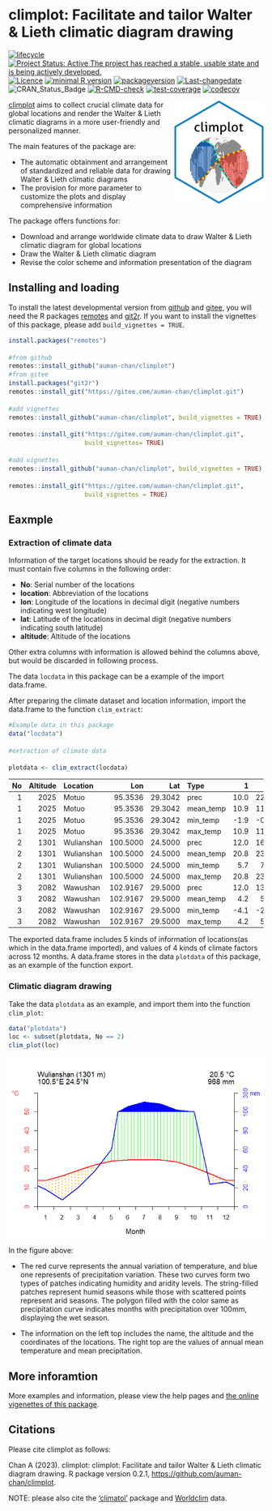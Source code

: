 
# climplot: Facilitate and tailor Walter & Lieth climatic diagram drawing

<!-- badges: start -->

[![lifecycle](https://img.shields.io/badge/lifecycle-experimental-orange.svg)](https://lifecycle.r-lib.org/articles/stages.html)
[![Project Status: Active The project has reached a stable, usable state
and is being actively
developed.](https://www.repostatus.org/badges/latest/active.svg)](https://www.repostatus.org/#active)
[![Licence](https://img.shields.io/badge/licence-gpl--3.0-blue.svg)](https://www.gnu.org/licenses/gpl-3.0.en.html)
[![minimal R
version](https://img.shields.io/badge/R-%3E=%203.5.0-6666ff.svg)](https://cran.r-project.org/)
[![packageversion](https://img.shields.io/badge/Package%20version-0.3.0-orange.svg?style=flat-square)](commits/develop)
[![Last-changedate](https://img.shields.io/badge/last%20change-2023--07--27-yellow.svg)](/commits/master)
![CRAN_Status_Badge](https://img.shields.io/badge/CRAN-Not%20ready-red.svg)
[![R-CMD-check](https://github.com/auman-chan/climplot/actions/workflows/R-CMD-check.yaml/badge.svg)](https://github.com/auman-chan/climplot/actions/workflows/R-CMD-check.yaml)
[![test-coverage](https://github.com/auman-chan/climplot/actions/workflows/test-coverage.yaml/badge.svg)](https://github.com/auman-chan/climplot/actions/workflows/test-coverage.yaml)
[![codecov](https://codecov.io/gh/auman-chan/climplot/branch/master/graph/badge.svg?token=G0LTPTO38E)](https://codecov.io/gh/auman-chan/climplot)
<!-- badges: end -->

<img src="./vignettes/imgfile.png" alt="climplot logo" align="right" width="35%"/>

[climplot](https://gitee.com/auman-chan/climplot) aims to collect
crucial climate data for global locations and render the Walter & Lieth
climatic diagrams in a more user-friendly and personalized manner.

The main features of the package are:

- The automatic obtainment and arrangement of standardized and reliable
  data for drawing Walter & Lieth climatic diagrams
- The provision for more parameter to customize the plots and display
  comprehensive information

The package offers functions for:

- Download and arrange worldwide climate data to draw Walter & Lieth
  climatic diagram for global locations
- Draw the Walter & Lieth climatic diagram
- Revise the color scheme and information presentation of the diagram

## Installing and loading

To install the latest developmental version from
[github](https://github.com/) and [gitee](https://gitee.com/), you will
need the R packages
[remotes](https://cran.r-project.org/package=remotes) and
[git2r](https://cran.r-project.org/package=git2r). If you want to
install the vignettes of this package, please add
`build_vignettes = TRUE`.

``` r
install.packages("remotes")

#from github
remotes::install_github("auman-chan/climplot")
#from gitee
install.packages("git2r")
remotes::install_git("https://gitee.com/auman-chan/climplot.git")

#add vignettes
remotes::install_github("auman-chan/climplot", build_vignettes = TRUE)

remotes::install_git("https://gitee.com/auman-chan/climplot.git",
                     build_vignettes= TRUE)

#add vignettes
remotes::install_github("auman-chan/climplot", build_vignettes = TRUE)

remotes::install_git("https://gitee.com/auman-chan/climplot.git", 
                     build_vignettes = TRUE)
```

## Eaxmple

### Extraction of climate data

Information of the target locations should be ready for the extraction.
It must contain five columns in the following order:

- **No**: Serial number of the locations
- **location**: Abbreviation of the locations
- **lon**: Longitude of the locations in decimal digit (negative numbers
  indicating west longitude)
- **lat**: Latitude of the locations in decimal digit (negative numbers
  indicating south latitude)
- **altitude**: Altitude of the locations

Other extra columns with information is allowed behind the columns
above, but would be discarded in following process.

The data `locdata` in this package can be a example of the import
data.frame.

After preparing the climate dataset and location information, import the
data.frame to the function `clim_extract`:

``` r
#Example data in this package
data("locdata")

#extraction of climate data

plotdata <- clim_extract(locdata)
```

|  No | Altitude | Location   |      Lon |     Lat | Type      |    1 |    2 |    3 |    4 |     5 |     6 |     7 |     8 |     9 |   10 |   11 |   12 |
|----:|---------:|:-----------|---------:|--------:|:----------|-----:|-----:|-----:|-----:|------:|------:|------:|------:|------:|-----:|-----:|-----:|
|   1 |     2025 | Motuo      |  95.3536 | 29.3042 | prec      | 10.0 | 22.0 | 38.0 | 93.0 | 114.0 | 230.0 | 241.0 | 216.0 | 187.0 | 72.0 | 12.0 |  7.0 |
|   1 |     2025 | Motuo      |  95.3536 | 29.3042 | mean_temp | 10.9 | 11.6 | 15.1 | 18.6 |  21.9 |  24.0 |  24.4 |  24.6 |  23.1 | 20.1 | 16.0 | 12.4 |
|   1 |     2025 | Motuo      |  95.3536 | 29.3042 | min_temp  | -1.9 | -0.5 |  3.1 |  6.2 |   9.9 |  12.5 |  13.6 |  13.3 |  12.7 |  9.2 |  2.9 | -0.3 |
|   1 |     2025 | Motuo      |  95.3536 | 29.3042 | max_temp  | 10.9 | 11.6 | 15.1 | 18.6 |  21.9 |  24.0 |  24.4 |  24.6 |  23.1 | 20.1 | 16.0 | 12.4 |
|   2 |     1301 | Wulianshan | 100.5000 | 24.5000 | prec      | 12.0 | 16.0 | 20.0 | 35.0 |  75.0 | 173.0 | 204.0 | 193.0 | 126.0 | 98.0 | 47.0 | 18.0 |
|   2 |     1301 | Wulianshan | 100.5000 | 24.5000 | mean_temp | 20.8 | 23.2 | 26.5 | 29.0 |  29.5 |  28.6 |  28.3 |  28.5 |  27.3 | 25.2 | 22.2 | 19.9 |
|   2 |     1301 | Wulianshan | 100.5000 | 24.5000 | min_temp  |  5.7 |  7.4 | 10.7 | 14.4 |  17.8 |  20.4 |  20.6 |  20.1 |  18.6 | 16.0 | 11.4 |  7.1 |
|   2 |     1301 | Wulianshan | 100.5000 | 24.5000 | max_temp  | 20.8 | 23.2 | 26.5 | 29.0 |  29.5 |  28.6 |  28.3 |  28.5 |  27.3 | 25.2 | 22.2 | 19.9 |
|   3 |     2082 | Wawushan   | 102.9167 | 29.5000 | prec      | 12.0 | 13.0 | 21.0 | 53.0 | 104.0 | 168.0 | 191.0 | 180.0 | 145.0 | 73.0 | 27.0 | 14.0 |
|   3 |     2082 | Wawushan   | 102.9167 | 29.5000 | mean_temp |  4.2 |  5.9 | 10.9 | 15.6 |  18.3 |  19.8 |  22.0 |  21.8 |  17.6 | 13.7 |  9.9 |  5.9 |
|   3 |     2082 | Wawushan   | 102.9167 | 29.5000 | min_temp  | -4.1 | -2.8 |  1.0 |  5.7 |   9.1 |  11.9 |  14.7 |  14.3 |  11.0 |  7.0 |  2.0 | -2.2 |
|   3 |     2082 | Wawushan   | 102.9167 | 29.5000 | max_temp  |  4.2 |  5.9 | 10.9 | 15.6 |  18.3 |  19.8 |  22.0 |  21.8 |  17.6 | 13.7 |  9.9 |  5.9 |

The exported data.frame includes 5 kinds of information of locations(as
which in the data.frame imported), and values of 4 kinds of climate
factors across 12 months. A data.frame stores in the data `plotdata` of
this package, as an example of the function export.

### Climatic diagram drawing

Take the data `plotdata` as an example, and import them into the
function `clim_plot`:

``` r
data("plotdata")
loc <- subset(plotdata, No == 2)
clim_plot(loc)
```

<img src="vignettes/result.png" alt="plot result" align="center"/>

In the figure above:

- The red curve represents the annual variation of temperature, and blue
  one represents of precipitation variation. These two curves form two
  types of patches indicating humidity and aridity levels. The
  string-filled patches represent humid seasons while those with
  scattered points represent arid seasons. The polygon filled with the
  color same as precipitation curve indicates months with precipitation
  over 100mm, displaying the wet season.

- The information on the left top includes the name, the altitude and
  the coordinates of the locations. The right top are the values of
  annual mean temperature and mean precipitation.

## More inforamtion

More examples and information, please view the help pages and [the
online vigenettes of this
package](https://auman-chan.github.io/climplot/).

## Citations

Please cite climplot as follows:

Chan A (2023). climplot: climplot: Facilitate and tailor Walter & Lieth
climatic diagram drawing. R package version 0.2.1,
<https://github.com/auman-chan/climplot>.

NOTE: please also cite the
[‘climatol’](https://CRAN.R-project.org/package=climatol) package and
[Worldclim](https://worldclim.org/data/monthlywth.html) data.
